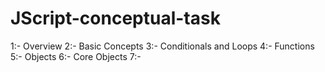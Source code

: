 # JScript-conceptual-task
1:- Overview
2:- Basic Concepts
3:- Conditionals and Loops
4:- Functions
5:- Objects
6:- Core Objects
7:- 